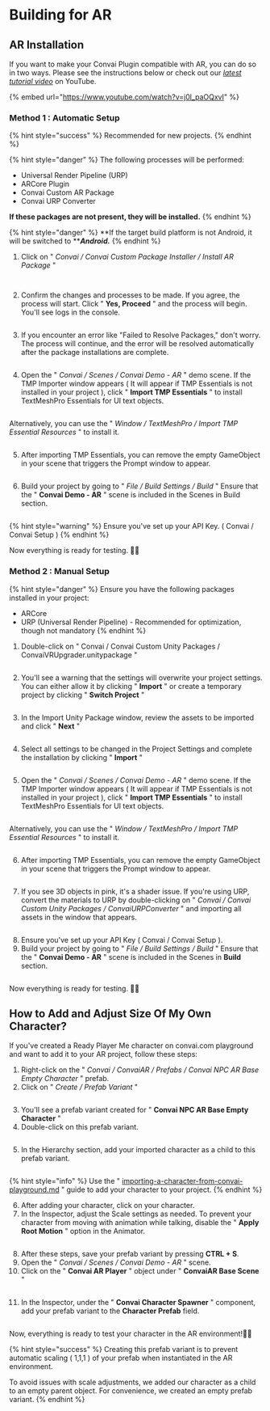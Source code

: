# Building for AR

## AR Installation

If you want to make your Convai Plugin compatible with AR, you can do so in two ways. Please see the instructions below or check out our [_latest tutorial video_](https://www.youtube.com/watch?v=j0l\_paOQxvI) on YouTube.

{% embed url="https://www.youtube.com/watch?v=j0l_paOQxvI" %}

### Method 1 : Automatic Setup

{% hint style="success" %}
Recommended for new projects.
{% endhint %}

{% hint style="danger" %}
The following processes will be performed:

* Universal Render Pipeline (URP)
* ARCore Plugin
* Convai Custom AR Package
* Convai URP Converter

**If these packages are not present, they will be installed.**
{% endhint %}

{% hint style="danger" %}
**If the target build platform is not Android, it will be switched to **_**Android.**_
{% endhint %}

1. Click on " _Convai / Convai Custom Package Installer / Install AR Package_ "

<figure><img src="../../.gitbook/assets/ConvaiCustomPackageInstaller (2).png" alt=""><figcaption></figcaption></figure>

<figure><img src="../../.gitbook/assets/ConvaiCustomPackageInstallerWindowAR (1).png" alt=""><figcaption></figcaption></figure>

2. Confirm the changes and processes to be made. If you agree, the process will start.                     Click " **Yes, Proceed** " and the process will begin. You'll see logs in the console.

<figure><img src="../../.gitbook/assets/ConvaiCustomPackageInstallerConfirmWindowAR (1).png" alt=""><figcaption></figcaption></figure>

3. If you encounter an error like "Failed to Resolve Packages," don't worry. The process will continue, and the error will be resolved automatically after the package installations are complete.

<figure><img src="../../.gitbook/assets/ARLogs (1).png" alt=""><figcaption></figcaption></figure>

4. Open the " _Convai / Scenes / Convai Demo - AR_ " demo scene. If the TMP Importer window appears ( It will appear if TMP Essentials is not installed in your project ), click " **Import TMP Essentials** " to install TextMeshPro Essentials for UI text objects.

<figure><img src="../../.gitbook/assets/AutomaticallyImportTMPEssentials.png" alt=""><figcaption></figcaption></figure>

Alternatively, you can use the " _Window / TextMeshPro / Import TMP Essential Resources_ " to install it.

<figure><img src="../../.gitbook/assets/ManualImportTMPEssentialsResources.png" alt=""><figcaption></figcaption></figure>

5. After importing TMP Essentials, you can remove the empty GameObject in your scene that triggers the Prompt window to appear.

<figure><img src="../../.gitbook/assets/TMPEssentialsPromptImportReminder.png" alt=""><figcaption></figcaption></figure>

6. Build your project by going to " _File / Build Settings / Build_ " Ensure that the " **Convai Demo - AR** " scene is included in the Scenes in Build section.

<figure><img src="../../.gitbook/assets/ARBuildSettings (1).png" alt=""><figcaption></figcaption></figure>

{% hint style="warning" %}
Ensure you've set up your API Key. ( Convai / Convai Setup )
{% endhint %}

Now everything is ready for testing. 🙂✅

### Method 2 : Manual Setup&#x20;

{% hint style="danger" %}
Ensure you have the following packages installed in your project:

* ARCore
* URP (Universal Render Pipeline) - Recommended for optimization, though not mandatory
{% endhint %}

1. Double-click on " Convai / Convai Custom Unity Packages / ConvaiVRUpgrader.unitypackage "

<figure><img src="../../.gitbook/assets/ConvaiARUpgrader (1).png" alt=""><figcaption></figcaption></figure>

2. You'll see a warning that the settings will overwrite your project settings. You can either allow it by clicking " **Import** " or create a temporary project by clicking " **Switch Project** "

<figure><img src="../../.gitbook/assets/VRUpgraderWarning (1).png" alt=""><figcaption></figcaption></figure>

3. In the Import Unity Package window, review the assets to be imported and click " **Next** "

<figure><img src="../../.gitbook/assets/ConvaiARUpgraderimport_1 (1).png" alt=""><figcaption></figcaption></figure>

4. Select all settings to be changed in the Project Settings and complete the installation by clicking    " **Import** "

<figure><img src="../../.gitbook/assets/ConvaiARUpgraderimport_2 (1).png" alt=""><figcaption></figcaption></figure>

5. Open the " _Convai / Scenes / Convai Demo - AR_ " demo scene. If the TMP Importer window appears ( It will appear if TMP Essentials is not installed in your project ), click " **Import TMP Essentials** " to install TextMeshPro Essentials for UI text objects.

<figure><img src="../../.gitbook/assets/AutomaticallyImportTMPEssentials.png" alt=""><figcaption></figcaption></figure>

Alternatively, you can use the " _Window / TextMeshPro / Import TMP Essential Resources_ " to install it.

<figure><img src="../../.gitbook/assets/ManualImportTMPEssentialsResources.png" alt=""><figcaption></figcaption></figure>

6. After importing TMP Essentials, you can remove the empty GameObject in your scene that triggers the Prompt window to appear.

<figure><img src="../../.gitbook/assets/TMPEssentialsPromptImportReminder.png" alt=""><figcaption></figcaption></figure>

7. If you see 3D objects in pink, it's a shader issue. If you're using URP, convert the materials to URP by double-clicking on " _Convai / Convai Custom Unity Packages / ConvaiURPConverter_ " and importing all assets in the window that appears.

<figure><img src="../../.gitbook/assets/ConvaiURPConverter.png" alt=""><figcaption></figcaption></figure>

8. Ensure you've set up your API Key ( Convai / Convai Setup ).
9. Build your project by going to " _File / Build Settings / Build_ " Ensure that the " **Convai Demo - AR** " scene is included in the Scenes in **Build** section.

<figure><img src="../../.gitbook/assets/ARBuildSettings (1).png" alt=""><figcaption></figcaption></figure>

Now everything is ready for testing. 🙂✅

## How to Add and Adjust Size Of My Own Character?

If you've created a Ready Player Me character on convai.com playground and want to add it to your AR project, follow these steps:

1. Right-click on the " _Convai / ConvaiAR / Prefabs / Convai NPC AR Base Empty Character_ " prefab.
2. Click on " _Create / Prefab Variant_ "

<figure><img src="../../.gitbook/assets/CreatePrefabVariant.png" alt=""><figcaption></figcaption></figure>

3. You'll see a prefab variant created for " **Convai NPC AR Base Empty Character** "
4. Double-click on this prefab variant.

<figure><img src="../../.gitbook/assets/OpenCharacterVariant.png" alt=""><figcaption></figcaption></figure>

5. In the Hierarchy section, add your imported character as a child to this prefab variant.

<figure><img src="../../.gitbook/assets/AddYourCharacter.png" alt=""><figcaption></figcaption></figure>

{% hint style="info" %}
Use the " [importing-a-character-from-convai-playground.md](importing-a-character-from-convai-playground.md "mention") " guide to add your character to your project.
{% endhint %}

6. After adding your character, click on your character.
7. In the Inspector, adjust the Scale settings as needed. To prevent your character from moving with animation while talking, disable the " **Apply Root Motion** " option in the Animator.            &#x20;

<figure><img src="../../.gitbook/assets/SetScaleOfYourCharacterandDisableRootMotion.png" alt=""><figcaption></figcaption></figure>

8. After these steps, save your prefab variant by pressing **CTRL + S**.
9. Open the " _Convai / Scenes / Convai Demo - AR_ " scene.
10. Click on the " **Convai AR Player** " object under " **ConvaiAR Base Scene** "

<figure><img src="../../.gitbook/assets/OpenConvaiARPlayer.png" alt=""><figcaption></figcaption></figure>

11. In the Inspector, under the " **Convai Character Spawner** " component, add your prefab variant to the **Character Prefab** field.

<figure><img src="../../.gitbook/assets/AddYourCharacterPrefab.png" alt=""><figcaption></figcaption></figure>

Now, everything is ready to test your character in the AR environment!🙂✅

{% hint style="success" %}
Creating this prefab variant is to prevent automatic scaling ( 1,1,1 ) of your prefab when instantiated in the AR environment.&#x20;

To avoid issues with scale adjustments, we added our character as a child to an empty parent object. For convenience, we created an empty prefab variant.
{% endhint %}
